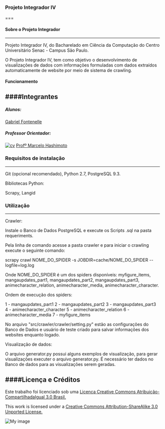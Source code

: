 ### Projeto Integrador IV
===

#### Sobre o Projeto Integrador
---------------------
Projeto Integrador IV, do Bacharelado em Ciência da Computação do Centro Universitário Senac - Campus São Paulo. 

O Projeto Integrador IV, tem como objetivo o desenvolvimento de visualizações de dados com informações formuladas com dados extraídos automaticamente de website por meio de sistema de crawling.

#### Funcionamento

####Integrantes
---------------------
##### Alunos:

[Gabriel Fontenelle](https://github.com/OdnaropX)

##### Professor Orientador:

[![cv](http://gediscursivos.files.wordpress.com/2012/12/lattes.png?w=869)](http://lattes.cnpq.br/5909154335340519)  [Profº Marcelo Hashimoto](https://www.github.com/mhsenac)


### Requisitos de instalação
----------------------

Git (opcional recomendado), Python 2.7, PostgreSQL 9.3.

Bibliotecas Python:

Scrapy, Langid

### Utilização
----------------------

Crawler:

Instale o Banco de Dados PostgreSQL e execute os Scripts .sql na pasta requeriments.

Pela linha de comando acesse a pasta crawler e para iniciar o crawling execute o seguinte comando:

scrapy crawl NOME_DO_SPIDER  -s JOBDIR=cache/NOME_DO_SPIDER --logfile=log.log

Onde NOME_DO_SPIDER é um dos spiders disponíveis: myfigure_items, mangaupdates_part1, mangaupdates_part2, mangaupdates_part3, animecharacter_relation, animecharacter_media, animecharacter_character.

Ordem de execução dos spiders:

1 - mangaupdates_part1
2 - mangaupdates_part2
3 - mangaupdates_part3
4 - animecharacter_character
5 - animecharacter_relation
6 - animecharacter_media
7 - myfigure_items

No arquivo "src/crawler/crawler/setting.py" estão as configurações do Banco de Dados e usuário de teste criado para salvar informações dos websites enquanto logado.

Visualização de dados:

O arquivo generator.py possui alguns exemplos de visualização, para gerar visualizações executer o arquivo generator.py. É necessário ter dados no Banco de dados para as visualizações serem geradas. 

####Licença e Créditos
----------------------

Este trabalho foi licenciado sob uma [Licença Creative Commons Atribuição-CompartilhadaIgual 3.0 Brasil.](http://creativecommons.org/choose/results-one?license_code=by-sa&jurisdiction=br&version=3.0&lang=pt_BR)

This work is licensed under a [Creative Commons Attribution-ShareAlike 3.0 Unported License.](http://creativecommons.org/licenses/by-sa/3.0/)

![My image](http://i.creativecommons.org/l/by-sa/3.0/88x31.png)